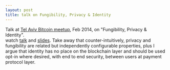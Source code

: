 ```yaml
---
layout: post
title: talk on Fungibility, Privacy & Identity
---
```


Talk at [Tel Aviv Bitcoin meetup](https://www.meetup.com/bitcoin-il/), Feb 2014, on "Fungibility, Privacy & Identity".  
watch [talk](https://www.youtube.com/watch?v=3dAdI3Gzodo) and [slides]({{site.url}/files/fungibility.pdf). 
Take away that counter-intuitively, privacy and fungibility are related but independently configurable properties, plus I argue that identity has no place on the blockchain layer and should be used opt-in where desired, with end to end security, between users at payment protocol layer.
